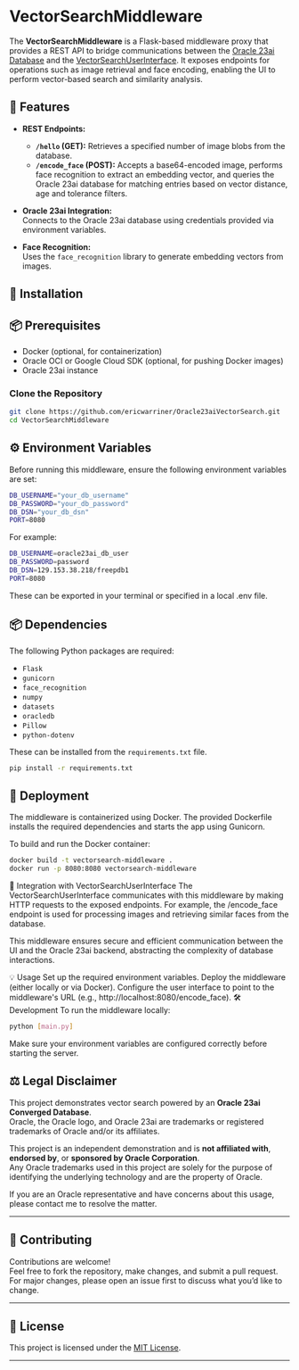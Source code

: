 # VectorSearchMiddleware

The **VectorSearchMiddleware** is a Flask-based middleware proxy that provides a REST API to bridge communications between the [Oracle 23ai Database](https://www.oracle.com/database/technologies/23ai/) and the [VectorSearchUserInterface](https://github.com/ericwarriner/Oracle23aiVectorSearch/VectorSearchUserInterface). It exposes endpoints for operations such as image retrieval and face encoding, enabling the UI to perform vector-based search and similarity analysis.

## 🚀 Features

- **REST Endpoints:**  
  - **`/hello` (GET):** Retrieves a specified number of image blobs from the database.
  - **`/encode_face` (POST):** Accepts a base64-encoded image, performs face recognition to extract an embedding vector, and queries the Oracle 23ai database for matching entries based on vector distance, age and tolerance filters.

- **Oracle 23ai Integration:**  
  Connects to the Oracle 23ai database using credentials provided via environment variables.

- **Face Recognition:**  
  Uses the `face_recognition` library to generate embedding vectors from images.

## 🐍 Installation


## 📦 Prerequisites
- Docker (optional, for containerization)
- Oracle OCI or Google Cloud SDK (optional, for pushing Docker images)
- Oracle 23ai instance


### Clone the Repository
```bash
git clone https://github.com/ericwarriner/Oracle23aiVectorSearch.git
cd VectorSearchMiddleware
```

## ⚙️ Environment Variables

Before running this middleware, ensure the following environment variables are set:

```bash
DB_USERNAME="your_db_username"
DB_PASSWORD="your_db_password"
DB_DSN="your_db_dsn"
PORT=8080
```

For example:

```bash
DB_USERNAME=oracle23ai_db_user
DB_PASSWORD=password
DB_DSN=129.153.38.218/freepdb1
PORT=8080
```

These can be exported in your terminal or specified in a local .env file.

## 📦 Dependencies

The following Python packages are required:

- `Flask`
- `gunicorn`
- `face_recognition` 
- `numpy`
- `datasets`
- `oracledb`
- `Pillow`
- `python-dotenv`

These can be installed from the `requirements.txt` file.
```bash
pip install -r requirements.txt
```

## 🚢 Deployment

The middleware is containerized using Docker. The provided Dockerfile installs the required dependencies and starts the app using Gunicorn.

To build and run the Docker container:

```bash
docker build -t vectorsearch-middleware .
docker run -p 8080:8080 vectorsearch-middleware
```


🔌 Integration with VectorSearchUserInterface
The VectorSearchUserInterface communicates with this middleware by making HTTP requests to the exposed endpoints. For example, the /encode_face endpoint is used for processing images and retrieving similar faces from the database.

This middleware ensures secure and efficient communication between the UI and the Oracle 23ai backend, abstracting the complexity of database interactions.

💡 Usage
Set up the required environment variables.
Deploy the middleware (either locally or via Docker).
Configure the user interface to point to the middleware's URL (e.g., http://localhost:8080/encode_face).
🛠️ Development
To run the middleware locally:
```bash
python [main.py]
```


Make sure your environment variables are configured correctly before starting the server.




## ⚖️ Legal Disclaimer

This project demonstrates vector search powered by an **Oracle 23ai Converged Database**.  
Oracle, the Oracle logo, and Oracle 23ai are trademarks or registered trademarks of Oracle and/or its affiliates.

This project is an independent demonstration and is **not affiliated with**, **endorsed by**, or **sponsored by Oracle Corporation**.  
Any Oracle trademarks used in this project are solely for the purpose of identifying the underlying technology and are the property of Oracle.

If you are an Oracle representative and have concerns about this usage, please contact me to resolve the matter.

---

## 🙌 Contributing

Contributions are welcome!  
Feel free to fork the repository, make changes, and submit a pull request.  
For major changes, please open an issue first to discuss what you’d like to change.

---

## 📄 License

This project is licensed under the [MIT License](LICENSE).

---
